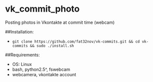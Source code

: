 vk_commit_photo
==========

Posting photos in Vkontakte at commit time (webcam)

##Installation:

* `git clone https://github.com/fat32nov/vk-commits.git && cd vk-commits && sudo ./install.sh`

##Requirements:
* OS: Linux
* bash, python2.5^, fswebcam 
* webcamera, vkontakte account
